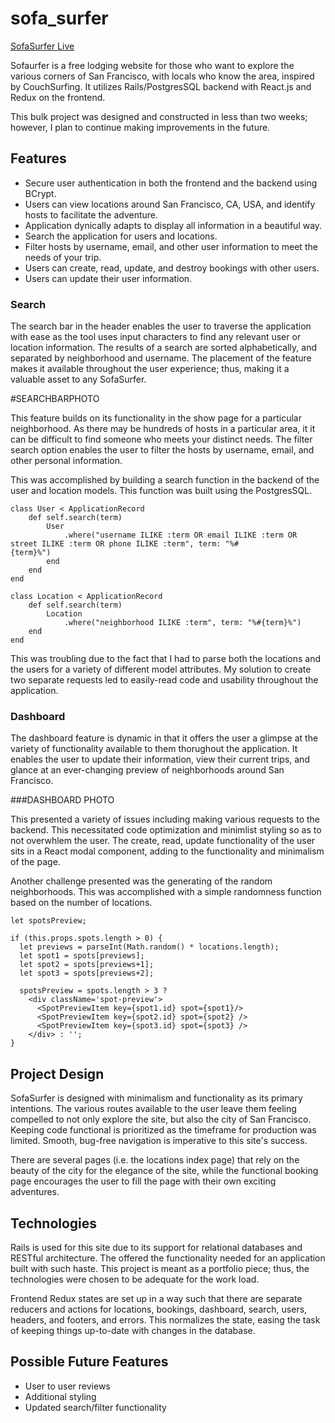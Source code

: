 # sofa_surfer

[SofaSurfer Live](https://sofasurfer.herokuapp.com/)

Sofaurfer is a free lodging website for those who want to explore the various corners of San Francisco, with locals who know the area, inspired by CouchSurfing.  It utilizes Rails/PostgresSQL backend with React.js and Redux on the frontend.

This bulk project was designed and constructed in less than two weeks; however, I plan to continue making improvements in the future.

## Features

* Secure user authentication in both the frontend and the backend using BCrypt.
* Users can view locations around San Francisco, CA, USA, and identify hosts to facilitate the adventure.
* Application dynically adapts to display all information in a beautiful way.
* Search the application for users and locations.
* Filter hosts by username, email, and other user information to meet the needs of your trip.
* Users can create, read, update, and destroy bookings with other users.
* Users can update their user information.

### Search

The search bar in the header enables the user to traverse the application with ease as the tool uses input characters to find any relevant user or location information.  The results of a search are sorted alphabetically, and separated by neighborhood and username.  The placement of the feature makes it available throughout the user experience; thus, making it a valuable asset to any SofaSurfer.  

#SEARCHBARPHOTO

This feature builds on its functionality in the show page for a particular neighborhood.  As there may be hundreds of hosts in a particular area, it it can be difficult to find someone who meets your distinct needs.  The filter search option enables the user to filter the hosts by username, email, and other personal information.

This was accomplished by building a search function in the backend of the user and location models.  This function was built using the PostgresSQL.

    class User < ApplicationRecord
        def self.search(term)
            User
                .where("username ILIKE :term OR email ILIKE :term OR street ILIKE :term OR phone ILIKE :term", term: "%#                        {term}%")
            end
        end
    end

    class Location < ApplicationRecord
        def self.search(term)
            Location
                .where("neighborhood ILIKE :term", term: "%#{term}%")
        end
    end

This was troubling due to the fact that I had to parse both the locations and the users for a variety of different model attributes.  My solution to create two separate requests led to easily-read code and usability throughout the application.

### Dashboard

The dashboard feature is dynamic in that it offers the user a glimpse at the variety of functionality available to them thorughout the application.  It enables the user to update their information, view their current trips, and glance at an ever-changing preview of neighborhoods around San Francisco.

###DASHBOARD PHOTO

This presented a variety of issues including making various requests to the backend.  This necessitated code optimization and minimlist styling so as to not overwhlem the user.  The create, read, update functionality of the user sits in a React modal component, adding to the functionality and minimalism of the page.  

Another challenge presented was the generating of the random neighborhoods. This was accomplished with a simple randomness function based on the number of locations.

    let spotsPreview;

    if (this.props.spots.length > 0) {
      let previews = parseInt(Math.random() * locations.length);
      let spot1 = spots[previews];
      let spot2 = spots[previews+1];
      let spot3 = spots[previews+2];

      spotsPreview = spots.length > 3 ?
        <div className='spot-preview'>
          <SpotPreviewItem key={spot1.id} spot={spot1}/>
          <SpotPreviewItem key={spot2.id} spot={spot2} />
          <SpotPreviewItem key={spot3.id} spot={spot3} />
        </div> : '';
    }

## Project Design

SofaSurfer is designed with minimalism and functionality as its primary intentions. The various routes available to the user leave them feeling compelled to not only explore the site, but also the city of San Francisco.  Keeping code functional is prioritized as the timeframe for production was limited.  Smooth, bug-free navigation is imperative to this site's success.  

There are several pages (i.e. the locations index page) that rely on the beauty of the city for the elegance of the site, while the functional booking page encourages the user to fill the page with their own exciting adventures.

## Technologies

Rails is used for this site due to its support for relational databases and RESTful architecture.  The offered the functionality needed for an application built with such haste.  This project is meant as a portfolio piece; thus, the technologies were chosen to be adequate for the work load.

Frontend Redux states are set up in a way such that there are separate reducers and actions for locations, bookings, dashboard, search, users, headers, and footers, and errors. This normalizes the state, easing the task of keeping things up-to-date with changes in the database.

## Possible Future Features

* User to user reviews
* Additional styling
* Updated search/filter functionality
